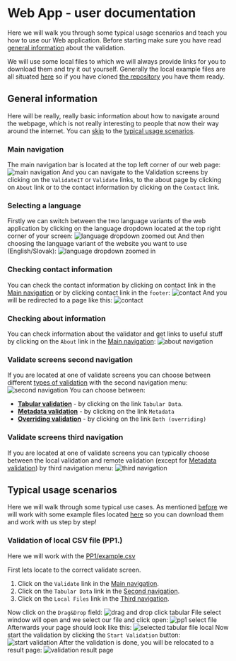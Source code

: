# Web App - user documentation

Here we will walk you through some typical usage scenarios and teach you how to use our Web application.
Before starting make sure you have read [general information](../general/index.md) about the validation.

We will use some local files to which we will always provide links for you to download them and try it out yourself. Generally the local example files are all situated [here](https://gitlab.mff.cuni.cz/kolcunm/csv-validator/-/tree/master/Docs/User/WebApp/Examples?ref_type=heads) so if you have cloned [the repository](https://gitlab.mff.cuni.cz/kolcunm/csv-validator) you have them ready.

## General information
Here will be really, really basic information about how to navigate around the webpage, which is not really interesting to people that now their way around the internet. You can [skip](#typical-usage-scenarios) to the [typical usage scenarios](#typical-usage-scenarios).
### Main navigation 
The main navigation bar is located at the top left corner of our web page:
![main navigation](img/main_navigation.png)
And you can navigate to the Validation screens by clicking on the `ValidateIT` or `Validate` links, to the about page by clicking on `About` link or to the contact information by clicking on the `Contact` link.

### Selecting a language
Firstly we can switch between the two language variants of the web application by clicking on the language dropdown located at the top right corner of your screen:
![language dropdown zoomed out](img/language_dropout_maximized.png)
And then choosing the language variant of the website you want to use (English/Slovak):
![language dropdown zoomed in](img/language_dropdown_zoomedin.png)

### Checking contact information

You can check the contact information by clicking on contact link in the [Main navigation](#main-navigation) or by clicking contact link in the `footer`:
![contact](img/contact.png)
And you will be redirected to a page like this:
![contact](img/contact_page.png)

### Checking about information

You can check information about the validator and get links to useful stuff by clicking on the `About` link in the [Main navigation](#main-navigation):
![about navigation](img/about_navigation.png)

### Validate screens second navigation
If you are located at one of validate screens you can choose between different [types of validation](../general/index.md#validation-types) with the second navigation menu:
![second navigation](img/second_nav_menu.png)
You can choose between:
- **[Tabular validation](../general/index.md#section-tabularValidation)** - by clicking on the link `Tabular Data`.
- **[Metadata validation](../general/index.md#section-metadataValidation)** - by clicking on the link `Metadata`
- **[Overriding validation](../general/index.md#section-overridingValidation)** - by clicking on the link `Both (overriding)`

### Validate screens third navigation
If you are located at one of validate screens you can typically choose between the local validation and remote validation (except for [Metadata validation](../general/index.md#section-metadataValidation)) by third navigation menu:
![third navigation](img/third_navigation.png)

## Typical usage scenarios

Here we will walk through some typical use cases. As mentioned [before](#web-app---user-documentation) we will work with some example files located [here](https://gitlab.mff.cuni.cz/kolcunm/csv-validator/-/tree/master/Attachments/Web_Service?ref_type=heads) so you can download them and work with us step by step!

### Validation of local CSV file (PP1.)
Here we will work with the [PP1/example.csv](https://gitlab.mff.cuni.cz/kolcunm/csv-validator/-/blob/master/Docs/User/WebApp/Examples/PP1/example.csv?ref_type=heads)

First lets locate to the correct validate screen.
1. Click on the `Validate` link in the [Main navigation](#main-navigation).
2. Click on the `Tabular Data` link in the [Second navigation](#validate-screens-second-navigation).
3. Click on the `Local Files` link in the [Third navigation](#validate-screens-third-navigation).

Now click on the `Drag&Drop` field:
![drag and drop click tabular](img/drag_and_drop_click_tabular.png)
File select window will open and we select our file and click open:
![pp1 select file](img/pp1_file_select.png)
Afterwards your page should look like this:
![selected tabular file local](img/selected_tabular_file_local.png)
Now start the validation by clicking the `Start Validation` button:
![start validation](img/start_validation_button_local_tabular.png)
After the validation is done, you will be relocated to a result page:
![validation result page](img/validation_result_page.png)
